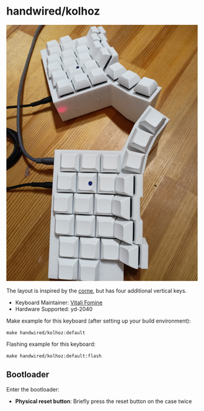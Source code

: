 # handwired/kolhoz

![handwired/kolhoz](https://github.com/vf1/kolhoz_kbd/blob/main/IMG20241107173135.jpg)

The layout is inspired by the [corne](https://github.com/foostan/crkbd), but has four additional vertical keys.

* Keyboard Maintainer: [Vitali Fomine](https://github.com/vf1)
* Hardware Supported: yd-2040

Make example for this keyboard (after setting up your build environment):

    make handwired/kolhoz:default

Flashing example for this keyboard:

    make handwired/kolhoz:default:flash

## Bootloader

Enter the bootloader:

* **Physical reset button**: Briefly press the reset button on the case twice

